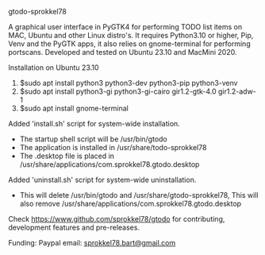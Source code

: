 gtodo-sprokkel78

A graphical user interface in PyGTK4 for performing TODO list items on MAC, Ubuntu and other Linux distro's. 
It requires Python3.10 or higher, Pip, Venv and the PyGTK apps, it also relies on gnome-terminal for performing portscans.
Developed and tested on Ubuntu 23.10 and MacMini 2020. 

Installation on Ubuntu 23.10

1. $sudo apt install python3 python3-dev python3-pip python3-venv
2. $sudo apt install python3-gi python3-gi-cairo gir1.2-gtk-4.0 gir1.2-adw-1
3. $sudo apt install gnome-terminal

Added 'install.sh' script for system-wide installation.
- The startup shell script will be /usr/bin/gtodo
- The application is installed in /usr/share/todo-sprokkel78
- The .desktop file is placed in /usr/share/applications/com.sprokkel78.gtodo.desktop

Added 'uninstall.sh' script for system-wide uninstallation.
- This will delete /usr/bin/gtodo and /usr/share/gtodo-sprokkel78,
  This will also remove /usr/share/applications/com.sprokkel78.gtodo.desktop
  
Check https://www.github.com/sprokkel78/gtodo for contributing, development features and pre-releases.

Funding: Paypal email: sprokkel78.bart@gmail.com
